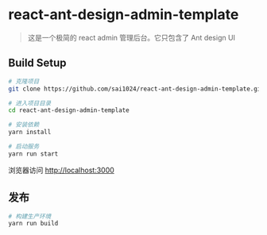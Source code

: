 # react-ant-design-admin-template

> 这是一个极简的 react admin 管理后台。它只包含了 Ant design UI

## Build Setup

```bash
# 克隆项目
git clone https://github.com/sai1024/react-ant-design-admin-template.git

# 进入项目目录
cd react-ant-design-admin-template

# 安装依赖
yarn install

# 启动服务
yarn run start
```

浏览器访问 [http://localhost:3000](http://localhost:3000)

## 发布

```bash
# 构建生产环境
yarn run build
```
